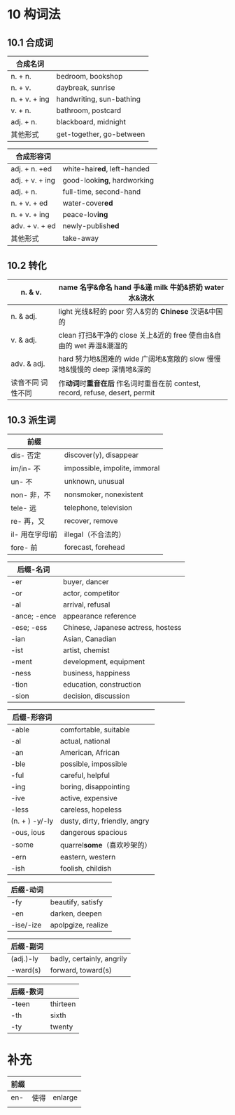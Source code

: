 # 10 构词法

## 10.1 合成词

| 合成名词      |                           |
| ------------- | ------------------------- |
| n. + n.       | bedroom,  bookshop        |
| n. + v.       | daybreak,  sunrise        |
| n. + v. + ing | handwriting,  sun-bathing |
| v. + n.       | bathroom,  postcard       |
| adj. + n.     | blackboard,  midnight     |
| 其他形式      | get-together,  go-between |

 

| 合成形容词      |                               |
| --------------- | ----------------------------- |
| adj. + n.  +ed  | white-hair**ed**, left-handed |
| adj. + v. + ing | good-look**ing**, hardworking |
| adj. + n.       | full-time,  second-hand       |
| n. + v. + ed    | water-cover**ed**             |
| n. + v. + ing   | peace-lov**ing**              |
| adv. + v. + ed  | newly-publish**ed**           |
| 其他形式        | take-away                     |



## 10.2 转化

| n. & v.            | name  名字&命名  hand  手&递  milk  牛奶&挤奶  water  水&浇水 |
| ------------------ | ------------------------------------------------------------ |
| n. &  adj.         | light  光线&轻的  poor  穷人&穷的  **Chinese** 汉语&中国的   |
| v. & adj.          | clean  打扫&干净的  close  关上&近的  free  使自由&自由的  wet  弄湿&潮湿的 |
| adv. & adj.        | hard  努力地&困难的  wide  广阔地&宽敞的  slow  慢慢地&慢慢的  deep  深情地&深的 |
| 读音不同  词性不同 | 作**动词**时**重音在后**  作名词时重音在前  contest,  record, refuse, desert, permit |



## 10.3 派生词

| 前缀            |                                |
| --------------- | ------------------------------ |
| dis- 否定       | discover(y),  disappear        |
| im/in- 不       | impossible,  impolite, immoral |
| un- 不          | unknown,  unusual              |
| non- 非，不     | nonsmoker,  nonexistent        |
| tele- 远        | telephone,  television         |
| re- 再，又      | recover,  remove               |
| il- 用在字母l前 | illegal（不合法的）            |
| fore- 前        | forecast,  forehead            |

 

| 后缀-名词     |                                       |
| ------------- | ------------------------------------- |
| -er           | buyer,  dancer                        |
| -or           | actor,  competitor                    |
| -al           | arrival,  refusal                     |
| -ance;  -ence | appearance  reference                 |
| -ese; -ess    | Chinese,  Japanese  actress,  hostess |
| -ian          | Asian,  Canadian                      |
| -ist          | artist,  chemist                      |
| -ment         | development,  equipment               |
| -ness         | business,  happiness                  |
| -tion         | education,  construction              |
| -sion         | decision,  discussion                 |

 

| 后缀-形容词    |                                |
| -------------- | ------------------------------ |
| -able          | comfortable,  suitable         |
| -al            | actual,  national              |
| -an            | American,  African             |
| -ble           | possible,  impossible          |
| -ful           | careful,  helpful              |
| -ing           | boring,  disappointing         |
| -ive           | active,  expensive             |
| -less          | careless,  hopeless            |
| (n. + ) -y/-ly | dusty,  dirty, friendly, angry |
| -ous, ious     | dangerous  spacious            |
| -some          | quarrel**some**（喜欢吵架的）  |
| -ern           | eastern,  western              |
| -ish           | foolish,  childish             |

 

| 后缀-动词 |                     |
| --------- | ------------------- |
| -fy       | beautify,  satisfy  |
| -en       | darken,  deepen     |
| -ise/-ize | apolpgize,  realize |

 

| 后缀-副词 |                            |
| --------- | -------------------------- |
| (adj.)-ly | badly,  certainly, angrily |
| -ward(s)  | forward,  toward(s)        |

 

| 后缀-数词 |          |
| --------- | -------- |
| -teen     | thirteen |
| -th       | sixth    |
| -ty       | twenty   |



# 补充

| 前缀 |      |         |
| ---- | ---- | ------- |
| en-  | 使得 | enlarge |
|      |      |         |